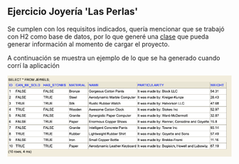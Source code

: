 ## Ejercicio Joyería 'Las Perlas'

Se cumplen con los requisitos indicados, quería mencionar que se trabajó con H2 como base de datos, por lo que generé una [clase](src/main/java/com/example/lasperlas/init/JewelDataAdder.java) que pueda generar información al momento de cargar el proyecto.

A continuación se muestra un ejemplo de lo que se ha generado cuando corrí la aplicación

<img src="initial_rows.png" alt="Initial rows">